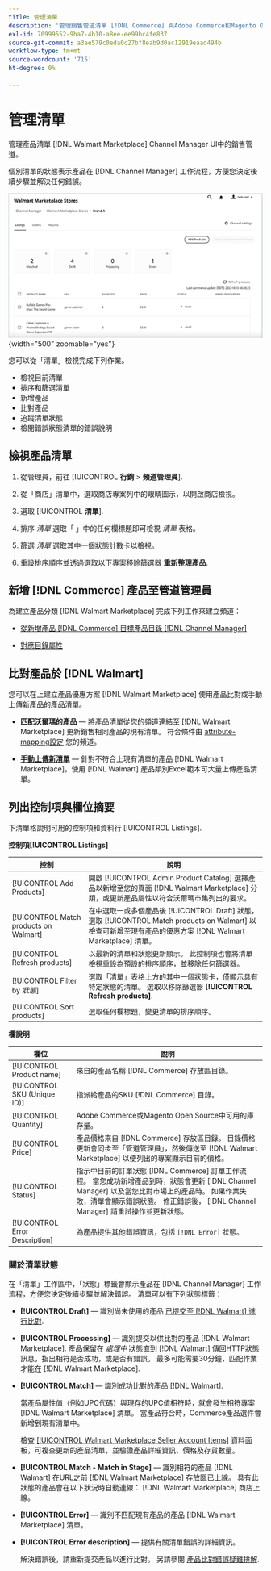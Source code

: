 ```yaml
---
title: 管理清單
description: '管理銷售管道清單 [!DNL Commerce] 與Adobe Commerce和Magento Open Source的管道管理員一起儲存。'
exl-id: 70999552-9ba7-4b10-a8ee-ee99bc4fe837
source-git-commit: a3ae579c0eda0c27bf8eab9d0ac12919eaad494b
workflow-type: tm+mt
source-wordcount: '715'
ht-degree: 0%

---
```


# 管理清單

管理產品清單 [!DNL Walmart Marketplace] Channel Manager UI中的銷售管道。

個別清單的狀態表示產品在 [!DNL Channel Manager] 工作流程，方便您決定後續步驟並解決任何錯誤。

![連線銷售管道的清單頁面](assets/listings-dashboard-view.png){width="500" zoomable="yes"}

您可以從「清單」檢視完成下列作業。

* 檢視目前清單
* 排序和篩選清單
* 新增產品
* 比對產品
* 追蹤清單狀態
* 檢閱錯誤狀態清單的錯誤說明

## 檢視產品清單

1. 從管理員，前往 [!UICONTROL **行銷** > **頻道管理員**].

1. 從「商店」清單中，選取商店專案列中的眼睛圖示，以開啟商店檢視。

1. 選取 [!UICONTROL **清單**].

1. 排序 *清單* 選取「 」中的任何欄標題即可檢視 *清單* 表格。

1. 篩選 *清單* 選取其中一個狀態計數卡以檢視。

1. 重設排序順序並透過選取以下專案移除篩選器 **重新整理產品**.

## 新增 [!DNL Commerce] 產品至管道管理員

為建立產品分類 [!DNL Walmart Marketplace] 完成下列工作來建立頻道：

* [從新增產品 [!DNL Commerce] 目標產品目錄 [!DNL Channel Manager]](add-products-to-channel-store.md)

* [對應目錄屬性](map-catalog-attributes.md#configure-product-attribute-settings)

## 比對產品於 [!DNL Walmart]

您可以在上建立產品優惠方案 [!DNL Walmart Marketplace] 使用產品比對或手動上傳新產品的產品清單。

* **[匹配沃爾瑪的產品](connect-listings-to-marketplace.md)** — 將產品清單從您的頻道連結至 [!DNL Walmart Marketplace] 更新銷售相同產品的現有清單。 符合條件由 [attribute-mapping設定](map-catalog-attributes.md) 您的頻道。

* **[手動上傳新清單](connect-listings-to-marketplace.md#upload-new-product-listings)** — 針對不符合上現有清單的產品 [!DNL Walmart Marketplace]，使用 [!DNL Walmart] 產品類別Excel範本可大量上傳產品清單。

## 列出控制項與欄位摘要

下清單格說明可用的控制項和資料行 [!UICONTROL Listings].

**控制項[!UICONTROL Listings]**

| **控制** | **說明** |
|----------------------------------------|-------------------------------------------------------------------------------------------------------------------------------------------------------------------------------------------------------------------|
| [!UICONTROL Add Products] | 開啟 [!UICONTROL Admin Product Catalog] 選擇產品以新增至您的頁面 [!DNL Walmart Marketplace] 分類，或更新產品屬性以符合沃爾瑪市集列出的要求。 |
| [!UICONTROL Match products on Walmart] | 在中選取一或多個產品後 [!UICONTROL Draft] 狀態，選取 [!UICONTROL Match products on Walmart] 以檢查可新增至現有產品的優惠方案 [!DNL Walmart Marketplace] 清單。 |
| [!UICONTROL Refresh products] | 以最新的清單和狀態更新顯示。 此控制項也會將清單檢視重設為預設的排序順序，並移除任何篩選器。 |
| [!UICONTROL Filter by *狀態*] | 選取「清單」表格上方的其中一個狀態卡，僅顯示具有特定狀態的清單。 選取以移除篩選器 **[!UICONTROL Refresh products]**. |
| [!UICONTROL Sort products] | 選取任何欄標題，變更清單的排序順序。 |


**欄說明**

| **欄位** | **說明** |
|--------------------------------|-------------------------------------------------------------------------------------------------------------------------------------------------------------------------------------------------------------------------------------------------------------------------------------------------------------------------------------------------------------------|
| [!UICONTROL Product name] | 來自的產品名稱 [!DNL Commerce] 存放區目錄。 |
| [!UICONTROL SKU (Unique ID)] | 指派給產品的SKU [!DNL Commerce] 目錄。 |
| [!UICONTROL  Quantity] | Adobe Commerce或Magento Open Source中可用的庫存量。 |
| [!UICONTROL Price] | 產品價格來自 [!DNL Commerce] 存放區目錄。 目錄價格更新會同步至「管道管理員」，然後傳送至 [!DNL Walmart Marketplace]  以便列出的專案顯示目前的價格。 |
| [!UICONTROL Status] | 指示中目前的訂單狀態 [!DNL Commerce] 訂單工作流程。 當您成功新增產品到時，狀態會更新 [!DNL Channel Manager] 以及當您比對市場上的產品時。 如果作業失敗，清單會顯示錯誤狀態。 修正錯誤後， [!DNL Channel Manager] 請重試操作並更新狀態。 |
| [!UICONTROL Error Description] | 為產品提供其他錯誤資訊，包括 `[!DNL Error]` 狀態。 |

### 關於清單狀態

在「清單」工作區中，「狀態」標籤會顯示產品在 [!DNL Channel Manager] 工作流程，方便您決定後續步驟並解決錯誤。 清單可以有下列狀態標籤：

* **[!UICONTROL Draft]** — 識別尚未使用的產品 [已提交至 [!DNL Walmart] 進行比對](connect-listings-to-marketplace.md#match-products).

* **[!UICONTROL Processing]** — 識別提交以供比對的產品 [!DNL Walmart Marketplace]. 產品保留在 *處理中* 狀態直到 [!DNL Walmart] 傳回HTTP狀態訊息，指出相符是否成功，或是否有錯誤。 最多可能需要30分鐘，匹配作業才能在 [!DNL Walmart Marketplace].

* **[!UICONTROL Match]** — 識別成功比對的產品 [!DNL Walmart].

   當產品屬性值（例如UPC代碼）與現存的UPC值相符時，就會發生相符專案 [!DNL Walmart Marketplace] 清單。 當產品符合時，Commerce產品選件會新增到現有清單中。

   檢查 [[!UICONTROL Walmart Marketplace Seller Account Items]](https://seller.walmart.com/items-and-inventory/manage-items) 資料面板，可複查更新的產品清單，並驗證產品詳細資訊、價格及存貨數量。

* **[!UICONTROL Match - Match in Stage]** — 識別相符的產品 [!DNL Walmart] 在URL之前 [!DNL Walmart Marketplace] 存放區已上線。 具有此狀態的產品會在以下狀況時自動連線： [!DNL Walmart Marketplace] 商店上線。

* **[!UICONTROL Error]** — 識別不匹配現有產品的產品 [!DNL Walmart Marketplace] 清單。

* **[!UICONTROL Error description]** — 提供有關清單錯誤的詳細資訊。

   解決錯誤後，請重新提交產品以進行比對。 另請參閱 [產品比對錯誤疑難排解](connect-listings-to-marketplace.md#troubleshoot-product-match-errors).
